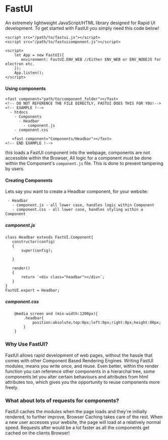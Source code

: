  # FastUI
 An extremely lightweight JavaScript/HTML library designed for Rapid UI development. To get started with
FastUI you simply need this code below!
 ```
 <script src="/path/to/fastui.js"></script>
 <script src="/path/to/fastuicomponent.js"></script>
 
 <script>
     let App = new FastUI({
        environment: FastUI.ENV_WEB //Either ENV_WEB or ENV_NODEJS for electron etc.
     });
     App.listen();
 </script>
 ```
 
#### Using components
 ```
 <fast component="path/to/component_folder"></fast>
 <!-- DO NOT REFERENCE THE FILE DIRECTLY, FASTUI DOES THIS FOR YOU!-->
 <!-- EXAMPLE !-->
   - htdocs
     - Components
       - Headbar
         - component.js
	 - component.css
	 
    <fast component="Components/Headbar"></fast>
 <!-- END EXAMPLE !-->
 ```
 this loads a FastUI component into the webpage, components are not accessible within the Browser, All logic for a component
 must be done within the Component's `component.js` file. This is done to prevent tampering by users.
 
 #### Creating Components
 Lets say you want to create a Headbar component, for your website:
 ```
  - Headbar
    - component.js - all lower case, handles logic within Component
    - component.css - all lower case, handles styling within a Component
 ```
 ##### component.js
 ```
 class Headbar extends FastUI.Component{
	constructor(config)
	{
		super(config);

	}

	render()
	{
		return `<div class="headbar"></div>`;
	}
}
FastUI.export = Headbar;
 ```
 ##### component.css
 ```
     @media screen and (min-width:1200px){
         .headbar{
             position:absolute;top:0px;left:0px;right:0px;height:80px;
         }
     }
 ```
 
 ### Why Use FastUI?
 FastUI allows rapid development of web pages, without the hassle that comes with other Component Based Rendering Engines. Writing FastUI modules, means you write once, and reuse. Even better, within the render function you can reference other components in a hierarchal tree, some components let you alter certain behaviours and attributes from html attributes too, which gives you the opportunity to reuse components more freely. 

 ### What about lots of requests for components?
 FastUI caches the modules when the page loads and they're initially rendered, to further improve, Browser Caching takes care of the rest. When a new user accesses your website, the page will load at a relatively normal speed. Requests after would be a lot faster as all the components get cached on the clients Browser!
